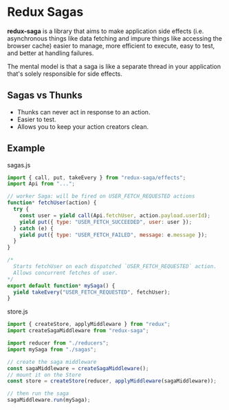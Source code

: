 # Redux Sagas

**redux-saga** is a library that aims to make application side effects (i.e. asynchronous things like data fetching and impure things like accessing the browser cache) easier to manage, more efficient to execute, easy to test, and better at handling failures.

The mental model is that a saga is like a separate thread in your application that's solely responsible for side effects.

## Sagas vs Thunks

- Thunks can never act in response to an action.
- Easier to test.
- Allows you to keep your action creators clean.

## Example

sagas.js

```js
import { call, put, takeEvery } from "redux-saga/effects";
import Api from "...";

// worker Saga: will be fired on USER_FETCH_REQUESTED actions
function* fetchUser(action) {
  try {
    const user = yield call(Api.fetchUser, action.payload.userId);
    yield put({ type: "USER_FETCH_SUCCEEDED", user: user });
  } catch (e) {
    yield put({ type: "USER_FETCH_FAILED", message: e.message });
  }
}

/*
  Starts fetchUser on each dispatched `USER_FETCH_REQUESTED` action.
  Allows concurrent fetches of user.
*/
export default function* mySaga() {
  yield takeEvery("USER_FETCH_REQUESTED", fetchUser);
}
```

store.js

```js
import { createStore, applyMiddleware } from "redux";
import createSagaMiddleware from "redux-saga";

import reducer from "./reducers";
import mySaga from "./sagas";

// create the saga middleware
const sagaMiddleware = createSagaMiddleware();
// mount it on the Store
const store = createStore(reducer, applyMiddleware(sagaMiddleware));

// then run the saga
sagaMiddleware.run(mySaga);
```
